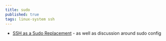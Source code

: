 ```yaml
---
title: sudo
published: true
tags: linux-system ssh
---
```

- [	SSH as a Sudo Replacement](https://news.ycombinator.com/item?id=40763117) - as well as discussion around sudo config
